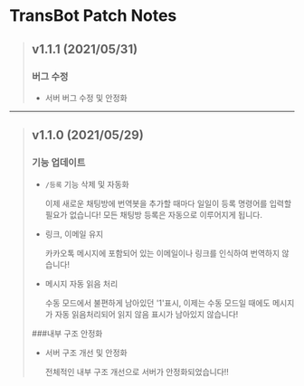 # TransBot Patch Notes

> ## v1.1.1 (2021/05/31)
> ### 버그 수정
> * 서버 버그 수정 및 안정화

***
> ## v1.1.0 (2021/05/29)
> ### 기능 업데이트
> * ```/등록``` 기능 삭제 및 자동화
> 
>     이제 새로운 채팅방에 번역봇을 추가할 때마다 일일이 등록 명령어를 입력할 필요가 없습니다! 모든 채팅방 등록은 자동으로 이루어지게 됩니다.
>
> * 링크, 이메일 유지
>
>     카카오톡 메시지에 포함되어 있는 이메일이나 링크를 인식하여 번역하지 않습니다! 
>
> * 메시지 자동 읽음 처리
>
>     수동 모드에서 불편하게 남아있던 '1'표시, 이제는 수동 모드일 때에도 메시지가 자동 읽음처리되어 읽지 않음 표시가 남아있지 않습니다!
>
> ###내부 구조 안정화
> * 서버 구조 개선 및 안정화
>
>     전체적인 내부 구조 개선으로 서버가 안정화되었습니다!!

